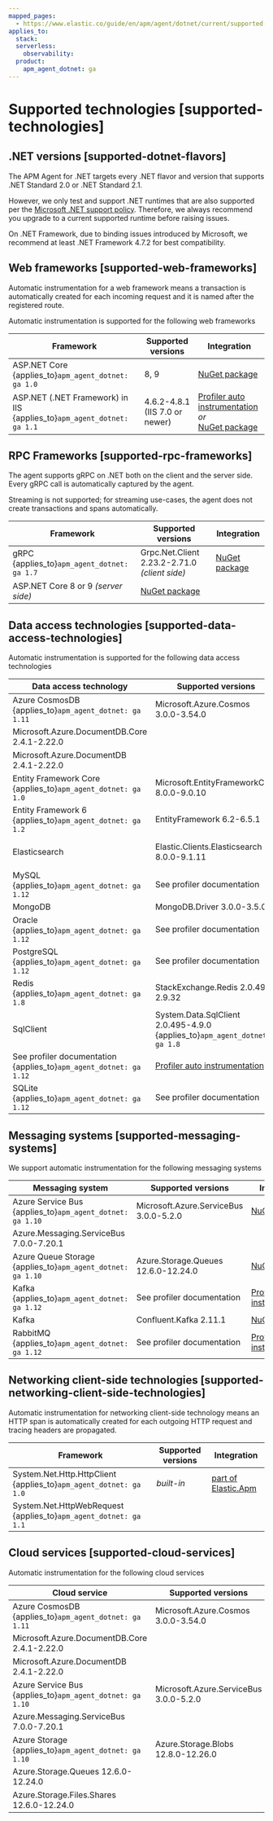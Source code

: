 ```yaml
---
mapped_pages:
  - https://www.elastic.co/guide/en/apm/agent/dotnet/current/supported-technologies.html
applies_to:
  stack:
  serverless:
    observability:
  product:
    apm_agent_dotnet: ga
---
```


# Supported technologies [supported-technologies]


## .NET versions [supported-dotnet-flavors]

The APM Agent for .NET targets every .NET flavor and version that supports .NET Standard 2.0 or .NET Standard 2.1.

However, we only test and support .NET runtimes that are also supported per the [Microsoft .NET support policy](https://dotnet.microsoft.com/platform/support/policy/dotnet-core). Therefore, we always recommend you upgrade to a current supported runtime before raising issues.

On .NET Framework, due to binding issues introduced by Microsoft, we recommend at least .NET Framework 4.7.2 for best compatibility.


## Web frameworks [supported-web-frameworks]

Automatic instrumentation for a web framework means a transaction is automatically created for each incoming request and it is named after the registered route.

Automatic instrumentation is supported for the following web frameworks

| Framework | Supported versions | Integration |
| --- | --- | --- |
| ASP.NET Core {applies_to}`apm_agent_dotnet: ga 1.0` | 8, 9 | [NuGet package](/reference/setup-asp-net-core.md) |
| ASP.NET (.NET Framework) in IIS  {applies_to}`apm_agent_dotnet: ga 1.1` | 4.6.2-4.8.1 (IIS 7.0 or newer) | [Profiler auto instrumentation](/reference/setup-auto-instrumentation.md)<br>*or*<br>[NuGet package](/reference/setup-asp-dot-net.md) |


## RPC Frameworks [supported-rpc-frameworks]

The agent supports gRPC on .NET both on the client and the server side. Every gRPC call is automatically captured by the agent.

Streaming is not supported; for streaming use-cases, the agent does not create transactions and spans automatically.

| Framework | Supported versions | Integration |
| --- | --- | --- |
| gRPC {applies_to}`apm_agent_dotnet: ga 1.7` | Grpc.Net.Client 2.23.2-2.71.0 *(client side)* | [NuGet package](/reference/setup-grpc.md) |
| ASP.NET Core 8 or 9 *(server side)* | [NuGet package](/reference/setup-asp-net-core.md) |


## Data access technologies [supported-data-access-technologies]

Automatic instrumentation is supported for the following data access technologies

| Data access technology | Supported versions | Integration |
| --- | --- | --- |
| Azure CosmosDB {applies_to}`apm_agent_dotnet: ga 1.11` | Microsoft.Azure.Cosmos 3.0.0-3.54.0 | [NuGet package](/reference/setup-azure-cosmosdb.md) |
| Microsoft.Azure.DocumentDB.Core 2.4.1-2.22.0 |
| Microsoft.Azure.DocumentDB 2.4.1-2.22.0 |
| Entity Framework Core {applies_to}`apm_agent_dotnet: ga 1.0` | Microsoft.EntityFrameworkCore 8.0.0-9.0.10 | [NuGet package](/reference/setup-ef-core.md) |
| Entity Framework 6 {applies_to}`apm_agent_dotnet: ga 1.2` | EntityFramework 6.2-6.5.1 | [NuGet package](/reference/setup-ef6.md) |
| Elasticsearch | Elastic.Clients.Elasticsearch 8.0.0-9.1.11 | via OpenTelemetry Bridge |
| MySQL {applies_to}`apm_agent_dotnet: ga 1.12` | See profiler documentation | [Profiler auto instrumentation](/reference/setup-auto-instrumentation.md) |
| MongoDB | MongoDB.Driver 3.0.0-3.5.0 | [NuGet package](/reference/setup-mongo-db.md) |
| Oracle {applies_to}`apm_agent_dotnet: ga 1.12` | See profiler documentation | [Profiler auto instrumentation](/reference/setup-auto-instrumentation.md) |
| PostgreSQL {applies_to}`apm_agent_dotnet: ga 1.12` | See profiler documentation | [Profiler auto instrumentation](/reference/setup-auto-instrumentation.md) |
| Redis {applies_to}`apm_agent_dotnet: ga 1.8` | StackExchange.Redis 2.0.495-2.9.32 | [NuGet package](/reference/setup-stackexchange-redis.md) |
| SqlClient | System.Data.SqlClient 2.0.495-4.9.0 {applies_to}`apm_agent_dotnet: ga 1.8` | [NuGet package](/reference/setup-sqlclient.md) |
| See profiler documentation {applies_to}`apm_agent_dotnet: ga 1.12` | [Profiler auto instrumentation](/reference/setup-auto-instrumentation.md) |
| SQLite {applies_to}`apm_agent_dotnet: ga 1.12` | See profiler documentation | [Profiler auto instrumentation](/reference/setup-auto-instrumentation.md) |


## Messaging systems [supported-messaging-systems]

We support automatic instrumentation for the following messaging systems

| Messaging system | Supported versions | Integration |
| --- | --- | --- |
| Azure Service Bus {applies_to}`apm_agent_dotnet: ga 1.10` | Microsoft.Azure.ServiceBus 3.0.0-5.2.0 | [NuGet package](/reference/setup-azure-servicebus.md) |
| Azure.Messaging.ServiceBus 7.0.0-7.20.1 |
| Azure Queue Storage {applies_to}`apm_agent_dotnet: ga 1.10` | Azure.Storage.Queues 12.6.0-12.24.0 | [NuGet package](/reference/setup-azure-storage.md) |
| Kafka {applies_to}`apm_agent_dotnet: ga 1.12` | See profiler documentation | [Profiler auto instrumentation](/reference/setup-auto-instrumentation.md) |
| Kafka | Confluent.Kafka 2.11.1 | [NuGet package](/reference/setup-kafka.md) |
| RabbitMQ {applies_to}`apm_agent_dotnet: ga 1.12` | See profiler documentation | [Profiler auto instrumentation](/reference/setup-auto-instrumentation.md) |


## Networking client-side technologies [supported-networking-client-side-technologies]

Automatic instrumentation for networking client-side technology means an HTTP span is automatically created for each outgoing HTTP request and tracing headers are propagated.

| Framework | Supported versions | Integration |
| --- | --- | --- |
| System.Net.Http.HttpClient {applies_to}`apm_agent_dotnet: ga 1.0` | *built-in* | [part of Elastic.Apm](/reference/public-api.md#setup-http) |
| System.Net.HttpWebRequest {applies_to}`apm_agent_dotnet: ga 1.1` |


## Cloud services [supported-cloud-services]

Automatic instrumentation for the following cloud services

| Cloud service | Supported versions | Integration |
| --- | --- | --- |
| Azure CosmosDB {applies_to}`apm_agent_dotnet: ga 1.11` | Microsoft.Azure.Cosmos 3.0.0-3.54.0 | [NuGet package](/reference/setup-azure-cosmosdb.md) |
| Microsoft.Azure.DocumentDB.Core 2.4.1-2.22.0 |
| Microsoft.Azure.DocumentDB 2.4.1-2.22.0 |
| Azure Service Bus {applies_to}`apm_agent_dotnet: ga 1.10` | Microsoft.Azure.ServiceBus 3.0.0-5.2.0 | [NuGet package](/reference/setup-azure-servicebus.md) |
| Azure.Messaging.ServiceBus 7.0.0-7.20.1 |
| Azure Storage {applies_to}`apm_agent_dotnet: ga 1.10` | Azure.Storage.Blobs 12.8.0-12.26.0 | [NuGet package](/reference/setup-azure-storage.md) |
| Azure.Storage.Queues 12.6.0-12.24.0 |
| Azure.Storage.Files.Shares 12.6.0-12.24.0 |
